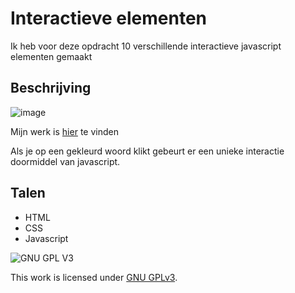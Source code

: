 # Interactieve elementen
Ik heb voor deze opdracht 10 verschillende interactieve javascript elementen gemaakt

## Beschrijving
![image](https://user-images.githubusercontent.com/61830362/207929384-a26fabcb-100b-4eb2-b4c2-e4a5f7c69828.png)

Mijn werk is [hier](ftf.student.fdnd.nl) te vinden

Als je op een gekleurd woord klikt gebeurt er een unieke interactie doormiddel van javascript.

## Talen
- HTML
- CSS
- Javascript

![GNU GPL V3](https://www.gnu.org/graphics/gplv3-127x51.png)

This work is licensed under [GNU GPLv3](./LICENSE).
